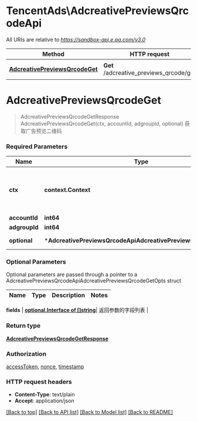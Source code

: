 # TencentAds\AdcreativePreviewsQrcodeApi

All URIs are relative to *https://sandbox-api.e.qq.com/v3.0*

Method | HTTP request | Description
------------- | ------------- | -------------
[**AdcreativePreviewsQrcodeGet**](AdcreativePreviewsQrcodeApi.md#AdcreativePreviewsQrcodeGet) | **Get** /adcreative_previews_qrcode/get | 获取广告预览二维码


# **AdcreativePreviewsQrcodeGet**
> AdcreativePreviewsQrcodeGetResponse AdcreativePreviewsQrcodeGet(ctx, accountId, adgroupId, optional)
获取广告预览二维码

### Required Parameters

Name | Type | Description  | Notes
------------- | ------------- | ------------- | -------------
 **ctx** | **context.Context** | context for authentication, logging, cancellation, deadlines, tracing, etc.
  **accountId** | **int64**|  | 
  **adgroupId** | **int64**|  | 
 **optional** | ***AdcreativePreviewsQrcodeApiAdcreativePreviewsQrcodeGetOpts** | optional parameters | nil if no parameters

### Optional Parameters
Optional parameters are passed through a pointer to a AdcreativePreviewsQrcodeApiAdcreativePreviewsQrcodeGetOpts struct

Name | Type | Description  | Notes
------------- | ------------- | ------------- | -------------


 **fields** | [**optional.Interface of []string**](string.md)| 返回参数的字段列表 | 

### Return type

[**AdcreativePreviewsQrcodeGetResponse**](AdcreativePreviewsQrcodeGetResponse.md)

### Authorization

[accessToken](../README.md#accessToken), [nonce](../README.md#nonce), [timestamp](../README.md#timestamp)

### HTTP request headers

 - **Content-Type**: text/plain
 - **Accept**: application/json

[[Back to top]](#) [[Back to API list]](../README.md#documentation-for-api-endpoints) [[Back to Model list]](../README.md#documentation-for-models) [[Back to README]](../README.md)

